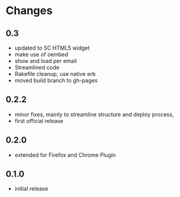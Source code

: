 # Changes

## 0.3
- updated to SC HTML5 widget
- make use of oembed
- show and load per email
- Streamlined code
- Rakefile cleanup, use native erb
- moved build branch to gh-pages

## 0.2.2
- minor fixes, mainly to streamline structure and deploy process,
- first official release

## 0.2.0
- extended for Firefox and Chrome Plugin

## 0.1.0
- initial release
